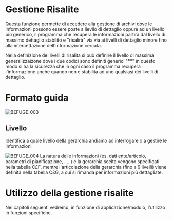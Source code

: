 # Gestione Risalite
Questa funzione permette di accedere alla gestione di archivi dove le informazioni possono essere poste a lievllo di dettaglio oppure ad un livello più generico, il programma che recupera le informazioni partirà dal livello di massimo dettaglio stabilito e "risalirà" via via ai livelli di dettaglio minore fino alla intercettazione dell'informazione cercata.

Nella definizione dei livelli di risalita si può definire il livello di massima generalizzaizone dove i due codici sono definiti generici "\*\*" in questo modo si ha la sicurezza che in ogni caso il programma recupera l'informazione anche quando non è stabilita ad uno qualsiasi dei livelli di dettaglio.

# Formato guida

![B£FUGE_003](https://doc.smeup.com/immagini/MBDOC_OGG-P_B£GRI2/BXFUGE_003.png)
## Livello
Identifica a quale livello della gerarchia andiamo ad interrogare o a gestire le informazioni

![B£FUGE_004](https://doc.smeup.com/immagini/MBDOC_OGG-P_B£GRI2/BXFUGE_004.png)
La natura delle informazioni (es. dati ente/articolo, parametri di pianificazione, .....) e la gerarchia scelta vengono specificati nella tabella C£F, mentre l'articolazione della gerarchia (fino a 9 livelli) viene definita nella tabella C£G, a cui si rimanda per informazioni più dettagliate.

# Utilizzo della gestione risalite
Nei capitoli seguenti vedremo, in funzione di applicazione/modulo, l'utilizzo in funzioni specifiche.
